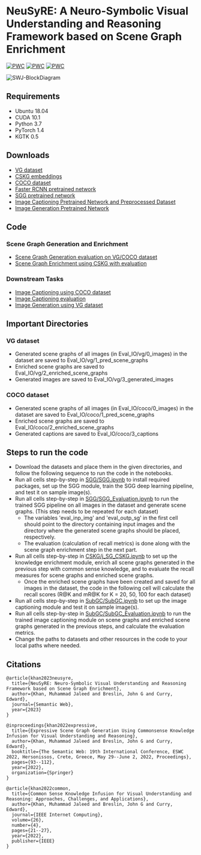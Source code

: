# NeuSyRE: A Neuro-Symbolic Visual Understanding and Reasoning Framework based on Scene Graph Enrichment

[![PWC](https://img.shields.io/endpoint.svg?url=https://paperswithcode.com/badge/neusyre-neuro-symbolic-visual-understanding/image-captioning-on-ms-coco)](https://paperswithcode.com/sota/image-captioning-on-ms-coco?p=neusyre-neuro-symbolic-visual-understanding)
[![PWC](https://img.shields.io/endpoint.svg?url=https://paperswithcode.com/badge/neusyre-neuro-symbolic-visual-understanding/scene-graph-generation-on-ms-coco)](https://paperswithcode.com/sota/scene-graph-generation-on-ms-coco?p=neusyre-neuro-symbolic-visual-understanding)
[![PWC](https://img.shields.io/endpoint.svg?url=https://paperswithcode.com/badge/neusyre-neuro-symbolic-visual-understanding/scene-graph-generation-on-visual-genome)](https://paperswithcode.com/sota/scene-graph-generation-on-visual-genome?p=neusyre-neuro-symbolic-visual-understanding)

![SWJ-BlockDiagram](https://user-images.githubusercontent.com/71158275/226135008-08114a1d-da4d-4e24-bd00-a0583d8eaab9.jpg)

## Requirements
- Ubuntu 18.04
- CUDA 10.1
- Python 3.7
- PyTorch 1.4
- KGTK 0.5

## Downloads
- [VG dataset](https://visualgenome.org/api/v0/api_home.html)
- [CSKG embeddings](https://drive.google.com/drive/u/1/folders/16347KHSloJJZIbgC9V5gH7_pRx0CzjPQ)
- [COCO dataset](https://cocodataset.org/#captions-2015)
- [Faster RCNN pretrained network](https://1drv.ms/u/s!AmRLLNf6bzcir8xemVHbqPBrvjjtQg?e=hAhYCw)
- [SGG pretrained network](https://1drv.ms/u/s!AmRLLNf6bzcir9x7OYb6sKBlzoXuYA?e=s3Y602)
- [Image Captioning Pretrained Network and Preprocessed Dataset](https://drive.google.com/drive/folders/1mCx8R8d36ZpUSoVZKExs0FDA_IXiAiZA?usp=sharing)
- [Image Generation Pretrained Network](https://github.com/google/sg2im)

## Code
### Scene Graph Generation and Enrichment
- [Scene Graph Generation evaluation on VG/COCO dataset](SGG/SGG_Evaluation.ipynb)
- [Scene Graph Enrichment using CSKG with evaluation](CSKG/j_SG_CSKG.ipynb)
### Downstream Tasks
- [Image Captioning using COCO dataset](SubGC/SubGC.ipynb) 
- [Image Captioning evaluation](SubGC/SubGC_evaluation.ipynb)
- [Image Generation using VG dataset](SG2IM/SG2IM.ipynb)

## Important Directories
### VG dataset
- Generated scene graphs of all images (in Eval_IO/vg/0_images) in the dataset are saved to Eval_IO/vg/1_pred_scene_graphs
- Enriched scene graphs are saved to Eval_IO/vg/2_enriched_scene_graphs
- Generated images are saved to Eval_IO/vg/3_generated_images
### COCO dataset
- Generated scene graphs of all images (in Eval_IO/coco/0_images) in the dataset are saved to Eval_IO/coco/1_pred_scene_graphs
- Enriched scene graphs are saved to Eval_IO/coco/2_enriched_scene_graphs
- Generated captions are saved to Eval_IO/coco/3_captions

## Steps to run the code
- Download the datasets and place them in the given directories, and follow the following sequence to run the code in the notebooks. 
- Run all cells step-by-step in [SGG/SGG.ipynb](SGG/SGG.ipynb) to install required packages, set up the SGG module, train the SGG deep learning pipeline, and test it on sample image(s).
- Run all cells step-by-step in [SGG/SGG_Evaluation.ipynb](SGG/SGG_Evaluation.ipynb) to run the trained SGG pipeline on all images in the dataset and generate scene graphs. (This step needs to be repeated for each dataset)
  - The variables 'eval_inp_img' and 'eval_outp_sg' in the first cell should point to the directory containing input images and the directory where the generated scene graphs should be placed, respectively.
  - The evaluation (calculation of recall metrics) is done along with the scene graph enrichment step in the next part. 
- Run all cells step-by-step in [CSKG/j_SG_CSKG.ipynb](CSKG/j_SG_CSKG.ipynb) to set up the knowledge enrichment module, enrich all scene graphs generated in the previous step with common sense knowledge, and to evaluate the recall measures for scene graphs and enriched scene graphs.
  - Once the enriched scene graphs have been created and saved for all images in the dataset, the code in the following cell will calculate the recall scores (R@K and mR@K for K = 20, 50, 100 for each dataset)
- Run all cells step-by-step in [SubGC/SubGC.ipynb](SubGC/SubGC.ipynb) to set up the image captioning module and test it on sample image(s). 
- Run all cells step-by-step in [SubGC/SubGC_Evaluation.ipynb](SubGC/SubGC_Evaluation.ipynb) to run the trained image captioning module on scene graphs and enriched scene graphs generated in the previous steps, and calculate the evaluation metrics.
- Change the paths to datasets and other resources in the code to your local paths where needed.

## Citations
```
@article{khan2023neusyre,
  title={NeuSyRE: Neuro-Symbolic Visual Understanding and Reasoning Framework based on Scene Graph Enrichment},
  author={Khan, Muhammad Jaleed and Breslin, John G and Curry, Edward},
  journal={Semantic Web},
  year={2023}
}

@inproceedings{khan2022expressive,
  title={Expressive Scene Graph Generation Using Commonsense Knowledge Infusion for Visual Understanding and Reasoning},
  author={Khan, Muhammad Jaleed and Breslin, John G and Curry, Edward},
  booktitle={The Semantic Web: 19th International Conference, ESWC 2022, Hersonissos, Crete, Greece, May 29--June 2, 2022, Proceedings},
  pages={93--112},
  year={2022},
  organization={Springer}
}

@article{khan2022common,
  title={Common Sense Knowledge Infusion for Visual Understanding and Reasoning: Approaches, Challenges, and Applications},
  author={Khan, Muhammad Jaleed and Breslin, John G and Curry, Edward},
  journal={IEEE Internet Computing},
  volume={26},
  number={4},
  pages={21--27},
  year={2022},
  publisher={IEEE}
}

```
